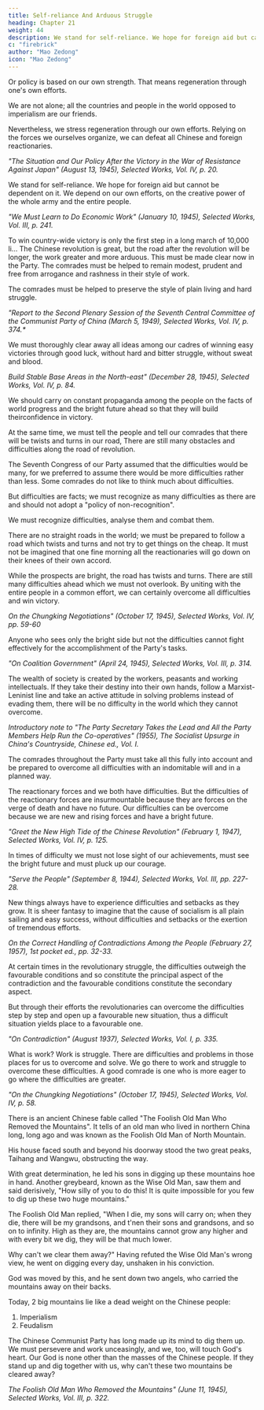 ```yaml
---
title: Self-reliance And Arduous Struggle
heading: Chapter 21
weight: 44
description: We stand for self-reliance. We hope for foreign aid but cannot be dependent on it
c: "firebrick"
author: "Mao Zedong"
icon: "Mao Zedong"
---
```



Or policy is based on our own strength. That means regeneration through one's own efforts. 

We are not alone; all the countries and people in the world opposed to imperialism are our friends.

Nevertheless, we stress regeneration through our own efforts. Relying on the forces we ourselves organize, we can defeat all Chinese and foreign reactionaries.


<cite>"The Situation and Our Policy After the Victory in the War of Resistance Against Japan" (August 13, 1945), Selected Works, Vol. IV, p. 20.</cite>


We stand for self-reliance. We hope for foreign aid but cannot be dependent on it. We depend on our own efforts, on the creative power of the whole army and the entire people.


<cite>"We Must Learn to Do Economic Work" (January 10, 1945), Selected Works, Vol. III, p. 241.</cite>


To win country-wide victory is only the first step in a long march of 10,000 li… The Chinese revolution is great, but the road after the revolution will be longer, the work greater and more arduous. This must be made clear now in the Party. The comrades must be helped to remain modest, prudent and free from arrogance and rashness in their style of work. 

The comrades must be helped to preserve the style of plain living and hard struggle.

<cite>"Report to the Second Plenary Session of the Seventh Central Committee of the Communist Party of China (March 5, 1949), Selected Works, Vol. IV, p. 374.*</cite>


We must thoroughly clear away all ideas among our cadres of winning easy victories through good luck, without hard and bitter struggle, without sweat and blood.

<cite>Build Stable Base Areas in the North-east" (December 28, 1945), Selected Works, Vol. IV, p. 84.</cite>

We should carry on constant propaganda among the people on the facts of world progress and the bright future ahead so that they will build theirconfidence in victory. 

At the same time, we must tell the people and tell our comrades that there will be twists and turns in our road, There are still many obstacles and difficulties along the road of revolution. 

The Seventh Congress of our Party assumed that the difficulties would be many, for we preferred to assume there would be more difficulties rather than less. Some comrades do not like to think much about difficulties. 

But difficulties are facts; we must recognize as many difficulties as there are and should not adopt a "policy of non-recognition". 

We must recognize difficulties, analyse them and combat them.

There are no straight roads in the world; we must be prepared to follow a road which twists and turns and not try to get things on the cheap. It must not be imagined that one fine morning all the reactionaries will go down on their knees of their own accord. 

While the prospects are bright, the road has twists and turns. There are still many difficulties ahead which we must not overlook. By uniting with the entire people in a common effort, we can certainly overcome all difficulties and win victory. 

<cite>On the Chungking Negotiations" (October 17, 1945), Selected Works, Vol. IV, pp. 59-60</cite>

Anyone who sees only the bright side but not the difficulties cannot fight effectively for the accomplishment of the Party's tasks.

<cite>"On Coalition Government" (April 24, 1945), Selected Works, Vol. III, p. 314.</cite>

The wealth of society is created by the workers, peasants and working intellectuals. If they take their destiny into their own hands, follow a Marxist-Leninist line and take an active attitude in solving problems instead of evading them, there will be no difficulty in the world which they cannot overcome.

<cite>Introductory note to "The Party Secretary Takes the Lead and All the Party Members Help Run the Co-operatives" (1955), The Socialist Upsurge in China's Countryside, Chinese ed., Vol. I.</cite>

The comrades throughout the Party must take all this fully into account and be prepared to overcome all difficulties with an indomitable will and in a planned way. 

The reactionary forces and we both have difficulties. But the difficulties of the reactionary forces are insurmountable because they are forces on the verge of death and have no future. Our difficulties can be overcome because we are new and rising forces and have a bright future.

<cite>"Greet the New High Tide of the Chinese Revolution" (February 1, 1947), Selected Works, Vol. IV, p. 125.</cite>



In times of difficulty we must not lose sight of our achievements, must see the bright future and must pluck up our courage.

<cite>"Serve the People" (September 8, 1944), Selected Works, Vol. III, pp. 227-28.</cite>


New things always have to experience difficulties and setbacks as they grow. It is sheer fantasy to imagine that the cause of socialism is all plain sailing and easy success, without difficulties and setbacks or the exertion of tremendous efforts.


<cite>On the Correct Handling of Contradictions Among the People (February 27, 1957), 1st pocket ed., pp. 32-33.</cite>

At certain times in the revolutionary struggle, the difficulties outweigh the favourable conditions and so constitute the principal aspect of the contradiction and the favourable conditions constitute the secondary aspect.

But through their efforts the revolutionaries can overcome the difficulties step by step and open up a favourable new situation, thus a difficult situation yields place to a favourable one.

<cite>"On Contradiction" (August 1937), Selected Works, Vol. I, p. 335.</cite>


What is work? Work is struggle. There are difficulties and problems in those places for us to overcome and solve. We go there to work and struggle to overcome these difficulties. A good comrade is one who is more eager to go where the difficulties are greater.

<cite>"On the Chungking Negotiations" (October 17, 1945), Selected Works, Vol. IV, p. 58.</cite>


There is an ancient Chinese fable called "The Foolish Old Man Who Removed the Mountains". It tells of an old man who lived in northern China long, long ago and was known as the Foolish Old Man of North Mountain. 

His house faced south and beyond his doorway stood the two great peaks, Taihang and Wangwu, obstructing the way. 

With great determination, he led his sons in digging up these mountains hoe in hand. Another greybeard, known as the Wise Old Man, saw them and said derisively, "How silly of you to do this! It is quite impossible for you few to dig up these two huge mountains." 

The Foolish Old Man replied, "When I die, my sons will carry on; when they die, there will be my grandsons, and t'nen their sons and grandsons, and so on to infinity. High as they are, the mountains cannot grow
any higher and with every bit we dig, they will be that much lower. 

Why can't we clear them away?" Having refuted the Wise Old Man's wrong view, he went on digging every day, unshaken in his conviction. 

God was moved by this, and he sent down two angels, who carried the mountains away on their backs. 
 
Today, 2 big mountains lie like a dead weight on the Chinese people:

1. Imperialism
2. Feudalism

The Chinese Communist Party has long made up its mind to dig them up. We must persevere and work unceasingly, and we, too, will touch God's heart. Our God is none other than the masses of the Chinese people. If they stand up and dig together with us, why can't these two mountains be cleared away?

<cite>The Foolish Old Man Who Removed the Mountains" (June 11, 1945), Selected Works, Vol. III, p. 322.</cite>
